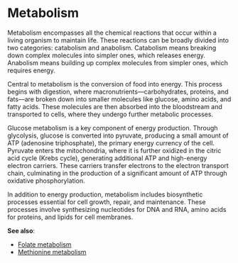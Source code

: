 <!--
source: gpt-40
tags:
-->

# Metabolism

Metabolism encompasses all the chemical reactions that occur within a living organism to maintain life. These reactions can be broadly divided into two categories: catabolism and anabolism. Catabolism means breaking down complex molecules into simpler ones, which releases energy. Anabolism means building up complex molecules from simpler ones, which requires energy.

Central to metabolism is the conversion of food into energy. This process begins with digestion, where macronutrients—carbohydrates, proteins, and fats—are broken down into smaller molecules like glucose, amino acids, and fatty acids. These molecules are then absorbed into the bloodstream and transported to cells, where they undergo further metabolic processes.

Glucose metabolism is a key component of energy production. Through glycolysis, glucose is converted into pyruvate, producing a small amount of ATP (adenosine triphosphate), the primary energy currency of the cell. Pyruvate enters the mitochondria, where it is further oxidized in the citric acid cycle (Krebs cycle), generating additional ATP and high-energy electron carriers. These carriers transfer electrons to the electron transport chain, culminating in the production of a significant amount of ATP through oxidative phosphorylation.

In addition to energy production, metabolism includes biosynthetic processes essential for cell growth, repair, and maintenance. These processes involve synthesizing nucleotides for DNA and RNA, amino acids for proteins, and lipids for cell membranes.

**See also**:

* [Folate metabolism](../folate-metabolism/)
* [Methionine metabolism](../methionine-metabolism/)

